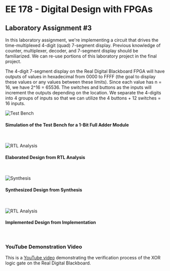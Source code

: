 # EE 178 - Digital Design with FPGAs

## Laboratory Assignment #3

In this laboratory assignment, we're implementing a circuit that drives the time-multiplexed 4-digit (quad) 7-segment display. Previous knowledge of counter, multiplexer, decoder, and 7-segment display should be familiarized. We can re-use portions of this laboratory project in the final project.

The 4-digit 7-segment display on the Real Digital Blackboard FPGA will have outputs of values in hexadecimal from 0000 to FFFF (the goal to display these values or any values between these limits). Since each value has n = 16, we have 2^16 = 65536. The switches and buttons as the inputs will increment the outputs depending on the location. We separate the 4-digits into 4 groups of inputs so that we can utilize the 4 buttons + 12 switches = 16 inputs.

![Test Bench](https://cdn.discordapp.com/attachments/943284046161657866/943284119289335828/unknown.png)
#### Simulation of the Test Bench for a 1-Bit Full Adder Module
<br/>

![RTL Analysis](https://cdn.discordapp.com/attachments/943284046161657866/943424149295095818/unknown.png)
#### Elaborated Design from RTL Analysis
<br/>

![Synthesis](https://cdn.discordapp.com/attachments/943284046161657866/943423383905914880/unknown.png)
#### Synthesized Design from Synthesis
<br/>

![RTL Analysis](https://cdn.discordapp.com/attachments/943284046161657866/943423669621899325/unknown.png)
#### Implemented Design from Implementation
<br/>

### YouTube Demonstration Video
This is a [YouTube video](https://www.youtube.com/watch?v=gVjwgPLWqxM) demonstrating the verification process of the XOR logic gate on the Real Digital Blackboard.
